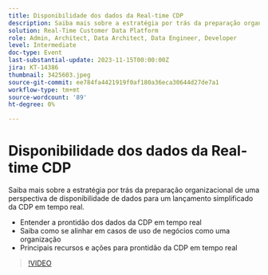 ```yaml
---
title: Disponibilidade dos dados da Real-time CDP
description: Saiba mais sobre a estratégia por trás da preparação organizacional de uma perspectiva de disponibilidade de dados para um lançamento simplificado da CDP em tempo real. Entenda a disponibilidade de dados da CDP em tempo real e saiba como alinhar-se aos casos de uso de negócios como uma organizaçãoRecursos e ações fundamentais para a disponibilidade da CDP em tempo real
solution: Real-Time Customer Data Platform
role: Admin, Architect, Data Architect, Data Engineer, Developer
level: Intermediate
doc-type: Event
last-substantial-update: 2023-11-15T00:00:00Z
jira: KT-14386
thumbnail: 3425603.jpeg
source-git-commit: ee784fa4421919f0af180a36eca30644d27de7a1
workflow-type: tm+mt
source-wordcount: '89'
ht-degree: 0%

---
```



# Disponibilidade dos dados da Real-time CDP

Saiba mais sobre a estratégia por trás da preparação organizacional de uma perspectiva de disponibilidade de dados para um lançamento simplificado da CDP em tempo real.

* Entender a prontidão dos dados da CDP em tempo real
* Saiba como se alinhar em casos de uso de negócios como uma organização
* Principais recursos e ações para prontidão da CDP em tempo real

>[!VIDEO](https://video.tv.adobe.com/v/3425603/?learn=on)